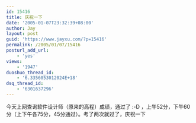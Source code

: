 ```yaml
---
id: 15416
title: 庆祝一下
date: '2005-01-07T23:32:39+08:00'
author: Jay
layout: post
guid: 'https://www.jayxu.com/?p=15416'
permalink: /2005/01/07/15416
posturl_add_url:
    - 'yes'
views:
    - '1947'
duoshuo_thread_id:
    - '6.3356053012024E+18'
dsq_thread_id:
    - '6301637296'
---
```


今天上网查询软件设计师（原来的高程）成绩，通过了 :-D ，上午52分，下午60分（上下午各75分，45分通过）。考了两次就过了，庆祝一下